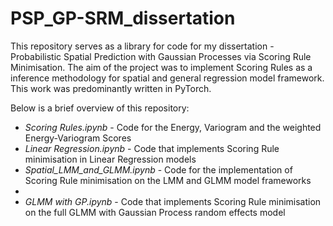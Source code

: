 # PSP_GP-SRM_dissertation


This repository serves as a library for code for my dissertation - Probabilistic Spatial Prediction with Gaussian Processes via Scoring Rule Minimisation.
The aim of the project was to implement Scoring Rules as a inference methodology for spatial and general regression model framework. This work was predominantly written in PyTorch.


  Below is a brief overview of this repository:
  - _Scoring Rules.ipynb_ - Code for the Energy, Variogram and the weighted Energy-Variogram Scores
  - _Linear Regression.ipynb_ - Code that implements Scoring Rule minimisation in Linear Regression models
  - _Spatial_LMM_and_GLMM.ipynb_ - Code for the implementation of Scoring Rule minimisation on the LMM and GLMM model frameworks
  - 
  - _GLMM with GP.ipynb_ - Code that implements Scoring Rule minimisation on the full GLMM with Gaussian Process random effects model

